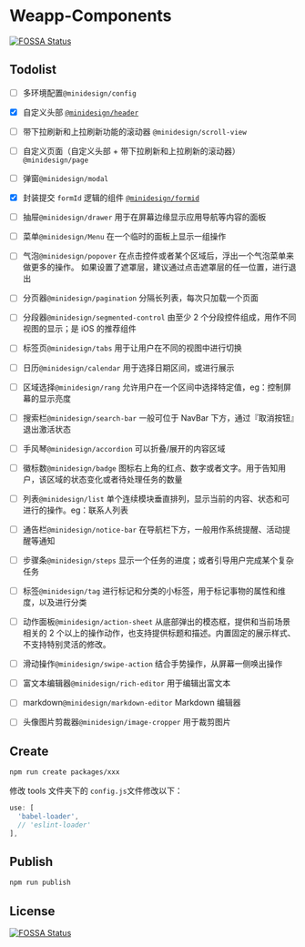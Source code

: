 # Weapp-Components
[![FOSSA Status](https://app.fossa.io/api/projects/git%2Bgithub.com%2Fkiruya%2Fminidesign.svg?type=shield)](https://app.fossa.io/projects/git%2Bgithub.com%2Fkiruya%2Fminidesign?ref=badge_shield)


## Todolist

- [ ] 多环境配置`@minidesign/config`

- [x] 自定义头部 [`@minidesign/header`](https://github.com/kiruya/minidesign/tree/master/packages/header)
- [ ] 带下拉刷新和上拉刷新功能的滚动器 `@minidesign/scroll-view`
- [ ] 自定义页面（自定义头部 + 带下拉刷新和上拉刷新的滚动器） `@minidesign/page`
- [ ] 弹窗`@minidesign/modal`
- [x] 封装提交 `formId` 逻辑的组件 [`@minidesign/formid`](https://github.com/kiruya/minidesign/tree/master/packages/formid)
- [ ] 抽屉`@minidesign/drawer` 用于在屏幕边缘显示应用导航等内容的面板
- [ ] 菜单`@minidesign/Menu` 在一个临时的面板上显示一组操作
- [ ] 气泡`@minidesign/popover` 在点击控件或者某个区域后，浮出一个气泡菜单来做更多的操作。 如果设置了遮罩层，建议通过点击遮罩层的任一位置，进行退出
- [ ] 分页器`@minidesign/pagination` 分隔长列表，每次只加载一个页面
- [ ] 分段器`@minidesign/segmented-control` 由至少 2 个分段控件组成，用作不同视图的显示；是 iOS 的推荐组件
- [ ] 标签页`@minidesign/tabs` 用于让用户在不同的视图中进行切换
- [ ] 日历`@minidesign/calendar` 用于选择日期区间，或进行展示
- [ ] 区域选择`@minidesign/rang` 允许用户在一个区间中选择特定值，eg：控制屏幕的显示亮度
- [ ] 搜索栏`@minidesign/search-bar` 一般可位于 NavBar 下方，通过『取消按钮』退出激活状态
- [ ] 手风琴`@minidesign/accordion` 可以折叠/展开的内容区域
- [ ] 徽标数`@minidesign/badge` 图标右上角的红点、数字或者文字。用于告知用户，该区域的状态变化或者待处理任务的数量
- [ ] 列表`@minidesign/list` 单个连续模块垂直排列，显示当前的内容、状态和可进行的操作。eg：联系人列表
- [ ] 通告栏`@minidesign/notice-bar` 在导航栏下方，一般用作系统提醒、活动提醒等通知
- [ ] 步骤条`@minidesign/steps` 显示一个任务的进度；或者引导用户完成某个复杂任务
- [ ] 标签`@minidesign/tag` 进行标记和分类的小标签，用于标记事物的属性和维度，以及进行分类
- [ ] 动作面板`@minidesign/action-sheet` 从底部弹出的模态框，提供和当前场景相关的 2 个以上的操作动作，也支持提供标题和描述。内置固定的展示样式、不支持特别灵活的修改。
- [ ] 滑动操作`@minidesign/swipe-action` 结合手势操作，从屏幕一侧唤出操作
- [ ] 富文本编辑器`@minidesign/rich-editor` 用于编辑出富文本
- [ ] markdown`@minidesign/markdown-editor` Markdown 编辑器
- [ ] 头像图片剪裁器`@minidesign/image-cropper` 用于裁剪图片

## Create

```bash
npm run create packages/xxx
```

修改 tools 文件夹下的 `config.js`文件修改以下：

```javascript
use: [
  'babel-loader',
  // 'eslint-loader'
],
```

## Publish

```bash
npm run publish
```


## License
[![FOSSA Status](https://app.fossa.io/api/projects/git%2Bgithub.com%2Fkiruya%2Fminidesign.svg?type=large)](https://app.fossa.io/projects/git%2Bgithub.com%2Fkiruya%2Fminidesign?ref=badge_large)